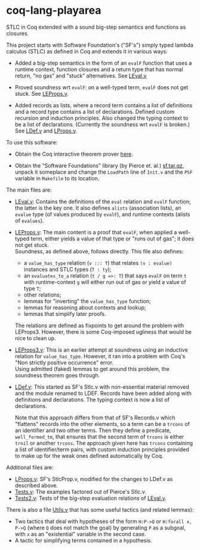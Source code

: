 # coq-lang-playarea
STLC in Coq extended with a sound big-step semantics and functions as closures.

This project starts with Software Foundation's ("SF's") simply typed lambda calculus (STLC) 
as defined in Coq and extends it in various ways:

- Added a big-step semantics in the form of an `evalF` function that uses a
	runtime context, function closures and a
	return type that has normal return, "no gas" and "stuck" alternatives.
	See [LEval.v](LEval.v)

- Proved soundness wrt `evalF`: on a well-typed term, `evalF` does not get stuck.
	See [LEProps.v](LEProps.v).

- Added records as lists, where a record term contains a list of definitions
	and a record type contains a list of declarations.
	Defined custom recursion and induction principles.
	Also changed the typing context to be a list of declarations.
	(Currently the soundness wrt `evalF` is broken.)
	See [LDef.v](LDef.v) and [LProps.v](LProps.v).


To use this software:

- Obtain the Coq interactive theorem prover [here](https://coq.inria.fr/download).

- Obtain the "Software Foundations" library (by Pierce et. al.)
	[sf.tar.qz](http://www.seas.upenn.edu/~bcpierce/sf/current/sf.tar.gz),
	unpack it someplace and change the `LoadPath` line of `Init.v` and the `PSF`
	variable in `Makefile` to its location.

The main files are:

- [LEval.v](LEval.v): Contains the definitions of the `eval` relation and `evalF` function;
	the latter is the key one. It also defines `alists` (association lists), 
	an `evalue` type (of values produced by `evalF`), 
	and runtime contexts (alists of `evalues`).

- [LEProps.v](LEProps.v): The main content is a proof that `evalF`, 
	when applied a well-typed term, either yields a value of that type 
	or "runs out of gas"; it does not get stuck.  
	Soundness, as defined above, follows directly.
	This file also defines:
	- a `value_has_type` relation (`v ::: T`) that relates `(v : evalue)` instances 
		and STLC types (`T : ty`);
	- an `evaluates_to_a` relation (`t / g =>: T`) that says `evalF` on term `t` 
		with runtime-context `g` will either run out of gas or 
		yield a value of type `T`;
	- other relations;
	- lemmas for "inverting" the `value_has_type` function;
	- lemmas for reasoning about contexts and lookup;
	- lemmas that simplify later proofs.
	
	The relations are defined as fixpoints to get around the problem with LEProps3.
	However, there is some Coq-imposed ugliness that would be nice to clean up.

- [LEProps3.v](LEProps3.v): This is an earlier attempt at soundness using an inductive 
	relation for `value_has_type`. However, it ran into a problem with Coq's 
	"Non strictly positive occurrence" error.  
	Using admitted (faked) lemmas to get around this
	problem, the soundness theorem goes through.  

- [LDef.v](LDef.v): This started as SF's Stlc.v with non-essential material removed 
	and the module renamed to LDEF.  Records have been added along with definitions
	and declarations.  The typing context is now a list of declarations.

	Note that this approach differs from that of SF's Records.v which "flattens"
	records into the other elements, so a term can be a `trcons` of an identifier 
	and two other terms.  Then they define a predicate, `well_formed_tm`, that
	ensures that the second term of `trcons` is either `trnil` or another `trcons`.
	The approach given here has `trcons` containing a list of identifier/term pairs,
	with custom induction principles provided to make up for the 
	weak ones defined automatically by Coq.

Additional files are:

- [LProps.v](LProps.v): SF's StlcProp.v, modified for the changes to 
  	LDef.v as described above.
- [Tests.v](Tests.v): The examples factored out of Pierce's Stlc.v.
- [Tests2.v](Tests2.v): Tests of the big-step evaluation relations of [LEval.v](LEval.v).

There is also a file [Utils.v](Utils.v) that has some useful tactics (and related lemmas):

- Two tactics that deal with hypotheses of the form `H:P->Q` or `H:forall x, P->Q` 
	(where `Q` does not match the goal) by generating `P` as a subgoal, with `x` as an
	"existential" variable in the second case.
- A tactic for simplifying terms contained in a hypothesis.
